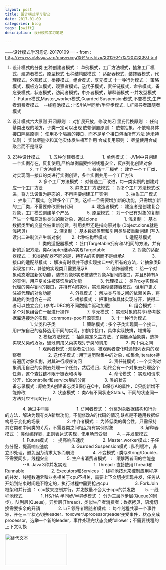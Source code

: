```yaml
---
layout: post
title: 设计模式学习笔记
date: 2017-01-09
categories: blog
tags: [swift]
description: 设计模式学习笔记

---
```



----设计模式学习笔记-20170109---
	- from : http://www.cnblogs.com/maowang1991/archive/2013/04/15/3023236.html

1. 设计模式的分类
	五种创建者模式 ： 单例模式，工厂方法模式，抽象工厂模式，建造者模式，原型模式
	七种结构型模式 ： 适配器模式，装饰器模式，代理模式，外观模式，桥接模式，组合模式，享元模式
	十一种行为模式 ： 策略模式，模板方法模式，观察者模式，迭代子模式，责任链模式，命令模式，备忘录模式，状态模式，访问者模式，中介者模式，解释器模式
	--并发型模式 ： Future模式,Master_worker模式,Guarded Suspension模式,不变模式,生产者消费者模式　
	--线程池模式 : HS/HA半同步/半异步模式，L/F领导者跟随者模式

2. 设计模式六大原则
	开闭原则 ： 对扩展开放，修改关闭
	里氏代换原则 ： 任何基类出现的地方，子类一定可以出现
	依赖倒置原则 ： 依赖抽象，不依赖具体
	接口隔离原则 ： 使用多个隔离的接口，而不是单个接口包括所有方法
	迪米特法则 ： 实体尽量少和其他实体发生相互作用 
	合成复用原则 ： 尽量使用合成聚合而不是继承

3. 23种设计模式
	　　1. 五种创建者模式
	　　　　1. 单例模式 ： JVM中只创建一个实例存在，反复使用,严格单例需要控制线程安全，反序列化创建对象
	　　　　2. 工厂方法模式
	　　　　　　1. 普通工厂模式 ： 建立一个工厂类，对实现同一接口的类进行实例创建，多个实例共用一个工厂方法
	　　　　　　2. 多个工厂方法模式 ： 对普通工厂改进，每一类实例的创建对应一个工厂方法
	　　　　　　3. 静态工厂方法模式 ： 对多个工厂方法模式改进，将方法设置为静态的，不再需要创建工厂实例
	　　　　3. 抽象工厂模式 ： 抽象工厂模式，创建多个工厂类，这样一旦需要增加新的功能，只需增加新的工厂类，不需要修改原有代码
	　　　　4. 建造者模式 ： 建造者是创建复合对象，工厂模式创建单个产品
	　　　　5. 原型模式 ： 对一个已有对象的复制产生一个和原对象类似的新对象，通过clone
	　　　　　　1. 浅复制 ： 基本数据类型的变量会被重新创建，引用类型还是指向原对象 (Object.clone就是浅拷贝)
	　　　　　　2. 深复制 ： 基本数据类型和引用类型被重新创建 (写入读出二进制流产生新对象)
	　　2. 七种结构型模式
	　　　　1. 适配器模式
	　　　　　　1. 类的适配器模式 ： 接口Targetable拥有和A相同的方法，并有新的适配方法，类Adapter继承A实现Targetable
	　　　　　　2. 对象的适配器模式 ： 和类适配器不同的是，持有A的实例而不是继承A
	　　　　　　3. 接口的适配器模式 ： 解决有时候并不想实现接口中的所有的方法，让抽象类B实现接口C，其他的实现类只需要继承B
	　　　　2. 装饰器模式 ： 给一个对象动态增加新的功能，装饰对象B实现被装饰对象A相同的接口，并且B持有A的实例，用户更关注被装饰后的功能
	　　　　3. 代理模式 ： 类Proxy实现被代理的类A相同的接口，并持有A的实例，实现类似装饰器模式，但用户更关注被代理的对象功能
	　　　　4. 外观模式 ： 解决类与类之间的依赖关系，将其他的类组合在一起
	　　　　5. 桥接模式 ： 把事物和具体实现分开，使得二者可以独立变化 (参考JDBC的不同数据库驱动加载)
	　　　　6. 组合模式 ： 多个对象组合在一起进行操作
	　　　　7. 享元模式 ： 实现对象的共享(参考数据库连接池的实现，commons-pool开源实现)
	　　3. 十一种行为模式
	　　　　1. 父类和子类
	　　　　　　1. 策略模式 : 多个子类实现同一个接口，用户按自己的选择选用不同的实现，如排序接口，具体实现快排，堆排等
	　　　　　　2. 模板方法模式 ： 抽象类定义主方法，子类继承抽象类，选择实现父类的方法，通过调用父类实现对子类的调用
	　　　　2. 两个类之间
	　　　　　　1. 观察者模式 : 观察者先订阅，被观察者变化时通知列表内的观察者
	　　　　　　2. 迭代子模式 : 用于遍历聚集中的对象，如集合,Iterator持有遍历对象实例，对其进行顺序访问
	　　　　　　3. 责任链模式 : 一个实例对象调用自己的实例去处理一个任务，然后递归，始终会有一个对象去处理这个任务，这个查找链不限于链表和树等
	　　　　　　4. 命令模式 ： 实现和请求分开，如controller和service层的分离
	　　　　3. 类的状态
	　　　　　　1. 备忘录模式 : 原始类A创建备忘类B保存在C中，B保存A的属性，C只能新增不能修改
	　　　　　　2. 状态模式 ： 类A有不同状态Status，不同的状态同一方法对应不同的行为

　　　　4. 通过中间类
	　　　　　　1. 访问者模式 ： 分离对象数据结构和行为的方法，解决为现有类A新增功能，不能修改A的代码的情况,缺点是不适用数据结构易于变化的场景
	　　　　　　2. 中介者模式 ： 为降低类的耦合性，只需保持其它类和中间类的关系，不需要类之间相互持有实例对象
	　　　　　　3. 解释器模式 ： 类似编译器，正则表达式实现，使用场景受限
　　4. --并发型模式
	　　　　1. Future模式　:　提高响应速度
 　　　　2. Master_worker模式 : 子任务分配，提高响应速度　
 　　　　3. Guarded Suspension模式 : 队列缓冲，非立即处理，避免因为请求太多而崩溃
 　　　　4. 不变模式 : 类似String/Double...不需要同步，线程安全
 　　　　5. 生产者消费者模式　:　缓解两者间的性能差
	　　　　--6. Java 3种并发实现
	　　　　　　1. Thread : 直接使用Thread和Runnable
	　　　　　　2. Executors和Services ： 线程池技术来控制应用程序的并发，线程数通常和业务相关于cpu不相关，需要上下文切换实现并发，任务从开始到结束时间是不稳定的，执行过程中需要抢占cpu
	　　　　　　3. ForkJoin框架和并行流 ： cpu数来控制并行，并发数量不会大于cpu的并发数
	　　5. --线程池模式
	　　　　1. HS/HA 半同步/半异步模式 ： 分为三层同步层(Queue的同步)，队列层(Queue)，异步层(Thread)，类似生产者消费者；数据拷贝，语境切换需要多余的开销
	　　　　2. L/F 领导者跟随者模式 ： 每个线程共享一个事件源，并在三个状态切换leader、follower和processor;leader接受事件，状态变成processor，选举一个新的leader，事件处理完状态变成follower；不需要线程的上下文切换


<img src="/assets/image/test.png" alt="替代文本" title="标题文本" width="200" height = "100" />

